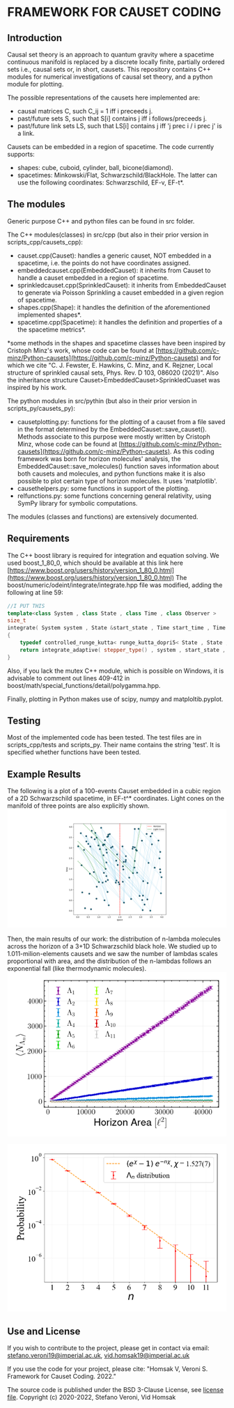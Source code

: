 # FRAMEWORK FOR CAUSET CODING

## Introduction

Causal set theory is an approach to quantum gravity where a spacetime continuous manifold is replaced by a discrete locally finite, partially ordered sets i.e., causal sets or, in short, causets. This repository contains C++ modules for numerical investigations of causal set theory, and a python module for plotting.

The possible representations of the causets here implemented are:

- causal matrices C, such C_ij = 1 iff i preceeds j.
- past/future sets S, such that S[i] contains j iff i follows/preceeds j.
- past/future link sets LS, such that LS[i] contains j iff 'j prec i / i prec j' is a link.  

Causets can be embedded in a region of spacetime. The code currently supports:

- shapes: cube, cuboid, cylinder, ball, bicone(diamond).
- spacetimes: Minkowski/Flat, Schwarzschild/BlackHole. The latter can use the following coordinates: Schwarzschild, EF-v, EF-t*.

## The modules

Generic purpose C++ and python files can be found in src folder.

The C++ modules(classes) in src/cpp (but also in their prior version in scripts_cpp/causets_cpp):

- causet.cpp(Causet): handles a generic causet, NOT embedded in a spacetime, i.e. the points do not have coordinates assigned.
- embeddedcauset.cpp(EmbeddedCauset): it inherits from Causet to handle a causet embedded in a region of spacetime.
- sprinkledcauset.cpp(SprinkledCauset): it inherits from EmbeddedCauset to generate via Poisson Sprinkling a causet embedded in a given region of spacetime.
- shapes.cpp(Shape): it handles the definition of the aforementioned implemented shapes*. 
- spacetime.cpp(Spacetime): it handles the definition and properties of a the spacetime metrics*.


*some methods in the shapes and spacetime classes have been inspired by Cristoph Minz's work, whose code can be found at [https://github.com/c-minz/Python-causets](https://github.com/c-minz/Python-causets) and for which we cite "C. J. Fewster, E. Hawkins, C. Minz, and K. Rejzner, Local structure of sprinkled causal sets, Phys. Rev. D 103, 086020 (2021)". Also the inheritance structure Causet>EmbeddedCauset>SprinkledCuaset was inspired by his work.

The python modules in src/pythin (but also in their prior version in scripts_py/causets_py):

- causetplotting.py: functions for the plotting of a causet from a file saved in the format determined by the EmbeddedCauset::save_causet(). Methods associate to this purpose were mostly written by Cristoph Minz, whose code can be found at [https://github.com/c-minz/Python-causets](https://github.com/c-minz/Python-causets). As this coding framework was born for horizon molecules' analysis, the EmbeddedCauset::save_molecules() function saves information about both causets and molecules, and python functions make it is also possible to plot certain type of horizon molecules. It uses 'matplotlib'. 
- causethelpers.py: some functions in support of the plotting.
- relfunctions.py: some functions concerning general relativity, using SymPy library for symbolic computations.

The modules (classes and functions) are extensively documented.

## Requirements

The C++ boost library is required for integration and equation solving. We used boost_1_80_0, which should be available at this link here [https://www.boost.org/users/history/version_1_80_0.html](https://www.boost.org/users/history/version_1_80_0.html) The boost/numeric/odeint/integrate/integrate.hpp file was modified, adding the following at line 59:

```c++
//I PUT THIS
template<class System , class State , class Time , class Observer >
size_t 
integrate( System system , State &start_state , Time start_time , Time end_time , Time dt , Observer observer )
{
    typedef controlled_runge_kutta< runge_kutta_dopri5< State , State , State , Time > > stepper_type;
    return integrate_adaptive( stepper_type() , system , start_state , start_time , end_time , dt , observer );
}
```

Also, if you lack the mutex C++ module, which is possible on Windows, it is advisable to comment out lines 409-412 in boost/math/special_functions/detail/polygamma.hpp.

Finally, plotting in Python makes use of scipy, numpy and matploltib.pyplot.

## Testing

Most of the implemented code has been tested. The test files are in scripts_cpp/tests and scripts_py. Their name contains the string 'test'. It is specified whether functions have been tested.

## Example Results

The following is a plot of a 100-events Causet embedded in a cubic region of a 2D Schwarzschild spacetime, in EF-t^* coordinates. Light cones on the manifold of three points are also explicitly shown.
![Example plot for a sprinkle in 2D Schwarzschild spacetime](figures/Schwarzschild/N100_2D_r=4.png)

Then, the main results of our work: the distribution of n-lambda molecules across the horizon of a 3+1D Schwarzschild black hole. We studied up to 1.011-milion-elements causets and we saw the number of lambdas scales proportional with area, and the distribution of the n-lambdas follows an exponential fall (like thermodynamic molecules).
![n-Lambdas scale linearly with hoirzon area](figures/Nlambdas_vs_Area/Rho%20%3D%205000_lambdas.png)

![n-Lambdas distribution is a falling exponential](figures/Nlambdas_vs_Area/n_lambda_probability_distribution_expx_logy.png)

## Use and License

If you wish to contribute to the project, please get in contact via email:
<stefano.veroni19@imperial.ac.uk>,
<vid.homsak19@imperial.ac.uk>

If you use the code for your project, please cite:
"Homsak V, Veroni S. Framework for Causet Coding. 2022."

The source code is published under the BSD 3-Clause License, see [license file](LICENSE.md).
Copyright (c) 2020-2022, Stefano Veroni, Vid Homsak
